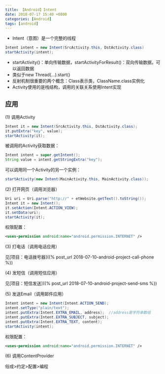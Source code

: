 ```yaml
---
title: 【Android】Intent
date: 2018-07-17 15:40 +0800
categories: [Android]
tags: [android]
---
```

* Intent（意图）是一个完整的线程

```java
Intent intent = new Intent(SrcActivity.this, DstActivity.class)
startActivity(intent);
```

* startActivity()：单向传输数据，startActivityForResult()：双向传输数据，可以返回数据
* 类似于new Thread(...).start()
* 反射机制很重要的两个概念：Class表示类，ClassName.class实例化
* Activity使用的是栈结构，调用的关联关系使用Intent实现

## 应用
(1) 调用Activity

```java
Intent it = new Intent(SrcActivity.this, DstActivity.class);
it.putExtra("key", value);
startActivity(it);
```

被调用的Activity获取数据：

```java
Intent intent = super.getIntent();
String value = intent.getStringExtra("key");
```

可以调用同一个Activity的另一个实例：

```java
startActivity(new Intent(MainActivity.this, MainActivity.class));
```

(2) 打开网页（调用浏览器）

```java
Uri uri = Uri.parse("http://" + etWebsite.getText().toString());
Intent it = new Intent();
it.setAction(Intent.ACTION_VIEW);
it.setData(uri);
startActivity(it);
```

权限配置：

```xml
<uses-permission android:name="android.permission.INTERNET" />
```

(3) 打电话（调用电话应用）

见[项目：电话拨号器]({% post_url 2018-07-10-android-project-call-phone %})

(4) 发短信（调用短信应用）

见[项目：短信发送]({% post_url 2018-07-10-android-project-send-sms %})

(5) 发送Email（调用邮件应用）

```java
Intent intent = new Intent(Intent.ACTION_SEND);
intent.setType("plain/text");
intent.putExtra(Intent.EXTRA_EMAIL, address);  //address是字符串数组
intent.putExtra(Intent.EXTRA_SUBJECT, subject);
intent.putExtra(Intent.EXTRA_TEXT, content);
startActivity(intent);
```

权限配置：

```xml
<uses-permission android:name="android.permission.INTERNET" />
```

(6) 调用ContentProvider

俗成>约定>配置>编程
